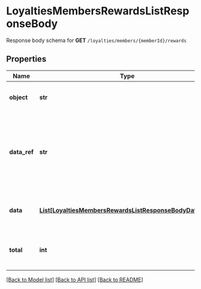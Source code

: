 # LoyaltiesMembersRewardsListResponseBody

Response body schema for **GET** `/loyalties/members/{memberId}/rewards`

## Properties
Name | Type | Description | Notes
------------ | ------------- | ------------- | -------------
**object** | **str** | The type of object represented by JSON. | [default to 'list']
**data_ref** | **str** | Identifies the name of the attribute that contains the array of loyalty reward objects. | [default to 'data']
**data** | [**List[LoyaltiesMembersRewardsListResponseBodyDataItem]**](LoyaltiesMembersRewardsListResponseBodyDataItem.md) | Contains array of loyalty reward objects. | 
**total** | **int** | Total number of loyalty reward objects. | 

[[Back to Model list]](../README.md#documentation-for-models) [[Back to API list]](../README.md#documentation-for-api-endpoints) [[Back to README]](../README.md)


